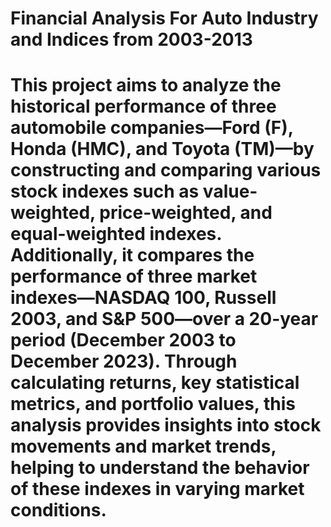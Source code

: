 # Financial Analysis For Auto Industry and Indices from 2003-2013


# This project aims to analyze the historical performance of three automobile companies—Ford (F), Honda (HMC), and Toyota (TM)—by constructing and comparing various stock indexes such as value-weighted, price-weighted, and equal-weighted indexes. Additionally, it compares the performance of three market indexes—NASDAQ 100, Russell 2003, and S&P 500—over a 20-year period (December 2003 to December 2023). Through calculating returns, key statistical metrics, and portfolio values, this analysis provides insights into stock movements and market trends, helping to understand the behavior of these indexes in varying market conditions.

